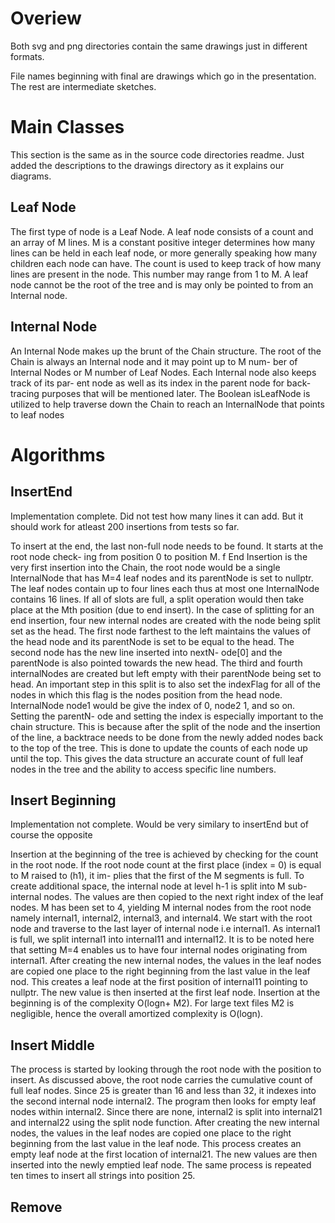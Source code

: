 # Overiew 
Both svg and png directories contain the same drawings just in different formats.

File names beginning with final are drawings which go in the presentation. The rest are intermediate sketches.


# Main Classes

This section is the same as in the source code directories readme. Just added the descriptions to the
drawings directory as it explains our diagrams.

## Leaf Node
The first type of node is a Leaf Node. A leaf
node consists of a count and an array of M lines.
M is a constant positive integer determines how
many lines can be held in each leaf node, or more
generally speaking how many children each node
can have. The count is used to keep track of how
many lines are present in the node. This number
may range from 1 to M. A leaf node cannot be
the root of the tree and is may only be pointed to
from an Internal node.

## Internal Node

An Internal Node makes up the brunt of the
Chain structure. The root of the Chain is always
an Internal node and it may point up to M num-
ber of Internal Nodes or M number of Leaf Nodes.
Each Internal node also keeps track of its par-
ent node as well as its index in the parent node
for back-tracing purposes that will be mentioned
later. The Boolean isLeafNode is utilized to help
traverse down the Chain to reach an InternalNode
that points to leaf nodes

# Algorithms

## InsertEnd
Implementation complete. Did not test how many lines it can add. But it should work for atleast 200 
insertions from tests so far. 

To insert at the end, the last non-full node needs to be found. It starts at the root node check-
ing from position 0 to position M. f End Insertion is the very first insertion into the Chain, the root node would be a
single InternalNode that has M=4 leaf nodes and its parentNode is set to nullptr. The leaf nodes
contain up to four lines each thus at most one InternalNode contains 16 lines. If all of slots are
full, a split operation would then take place at the Mth position (due to end insert). In the case
of splitting for an end insertion, four new internal nodes are created with the node being split
set as the head. The first node farthest to the left maintains the values of the head node and its
parentNode is set to be equal to the head. The second node has the new line inserted into nextN-
ode[0] and the parentNode is also pointed towards the new head. The third and fourth internalNodes
are created but left empty with their parentNode being set to head. An important step in this split
is to also set the indexFlag for all of the nodes in which this flag is the nodes position from the head
node. InternalNode node1 would be give the index of 0, node2 1, and so on. Setting the parentN-
ode and setting the index is especially important to the chain structure. This is because after the
split of the node and the insertion of the line, a backtrace needs to be done from the newly added
nodes back to the top of the tree. This is done to update the counts of each node up until the top.
This gives the data structure an accurate count of full leaf nodes in the tree and the ability to access
specific line numbers.

## Insert Beginning
Implementation not complete. Would be very similary to insertEnd but of course the opposite

Insertion at the beginning of the tree is achieved by checking for the count in the root
node. If the root node count at the first place (index = 0) is equal to M raised to (h1), it im-
plies that the first of the M segments is full. To create additional space, the internal node
at level h-1 is split into M sub-internal nodes. The values are then copied to the next right
index of the leaf nodes. M has been set to 4, yielding M internal nodes from the root node namely internal1, internal2,
internal3, and internal4. We start with the root node and traverse to the last layer of internal 
node i.e internal1. As internal1 is full, we split internal1
into internal11 and internal12. It is to be noted here that setting M=4 enables us to have four
internal nodes originating from internal1. After creating the new internal nodes, the values in
the leaf nodes are copied one place to the right beginning from the last value in the leaf nod.
This creates a leaf node at the first position of internal11 pointing to nullptr. The new value
is then inserted at the first leaf node. Insertion at the beginning is of the complexity O(logn+
M2). For large text files M2 is negligible, hence the overall amortized complexity is O(logn).

## Insert Middle

The process is started by looking through the root node with the position to insert. As 
discussed above, the root node carries the cumulative count of full leaf nodes. Since 25 is greater 
than 16 and less than 32, it indexes into the second internal node internal2. The program then looks 
for empty leaf nodes within internal2. Since there are none, internal2 is split into internal21 and internal22
using the split node function. 
After creating the new internal nodes, the values in the leaf nodes are copied one place to the right 
beginning from the last value in the leaf node. This process creates an empty leaf node at the first location 
of internal21. The new values are then inserted into the newly emptied leaf node. The same process is repeated ten 
times to insert all strings into position 25.

## Remove


